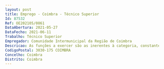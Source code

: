 ```yaml
--- 
layout: post
title: Emprego - Coimbra - Técnico Superior
Id: 87532
Ref: OE202105/0861
DataAbertura: 2021-05-27
DataFecho: 2021-06-11
Trabalho: Técnico Superior
Empregador: Comunidade Intermunicipal da Região de Coimbra
Descricao: As funções a exercer são as inerentes à categoria, constantes na LTFP, designadamente  divulgação da imagem da CIM RC,  através nomeadamente de  assessoria de imprensa, relações públicas e apoio a eventos especiais da CIMRC  gestão de relações com a comunicação social (imprensa escrita media online, rádio e televisão)  escolha de canais e meios de comunicação a selecionar para campanhas de promoção e divulgação da CIM RC  dinamização de ações passatempos e outras oportunidades de criação de valor e reconhecimento da CIM RC  identificação dos media especializados e criação de conteúdos direcionados aos objetivos estratégicos da entidade  recolha fotográfica e supervisão de vídeos de vários eventos promovidos pela CIM RC ou em eventos em que a CIM RC tenha representação  supervisão de conteúdos gráficos, texto e de imagem da CIM RC  gestão do arquivo de imagem da CIM RC  apoio às reuniões do conselho intermunicipal, assembleia intermunicipal e conselho estratégico de desenvolvimento intermunicipal  assessoria institucional  apoio à presença institucional da CIM RC em eventos certame em Portugal e outros países  assegurar outras tarefas que lhe sejam atribuídas em matérias da sua área de intervenção
CodigoPostal: 3030-175 COIMBRA
Concelho: Coimbra
Distrito: Coimbra
--- 
```

